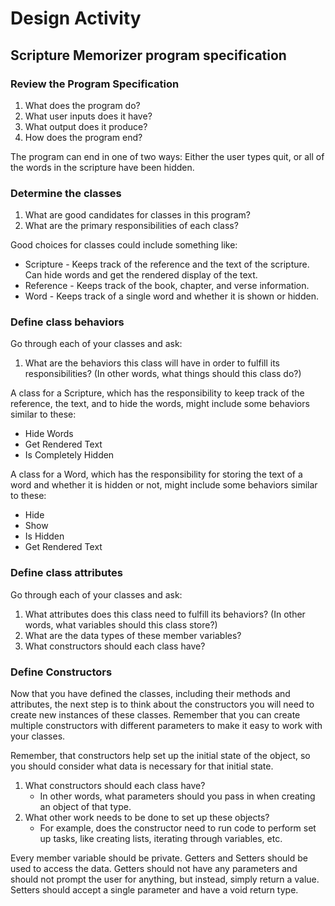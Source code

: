# Design Activity

## Scripture Memorizer program specification

### Review the Program Specification

1. What does the program do?
2. What user inputs does it have?
3. What output does it produce?
4. How does the program end?

The program can end in one of two ways: Either the user types quit, or all of the words in the scripture have been hidden.

### Determine the classes

1. What are good candidates for classes in this program?
2. What are the primary responsibilities of each class?

Good choices for classes could include something like:

- Scripture - Keeps track of the reference and the text of the scripture. Can hide words and get the rendered display of the text.
- Reference - Keeps track of the book, chapter, and verse information.
- Word - Keeps track of a single word and whether it is shown or hidden.

### Define class behaviors
Go through each of your classes and ask:

1. What are the behaviors this class will have in order to fulfill its responsibilities? (In other words, what things should this class do?)

A class for a Scripture, which has the responsibility to keep track of the reference, the text, and to hide the words, might include some behaviors similar to these:

- Hide Words
- Get Rendered Text
- Is Completely Hidden

A class for a Word, which has the responsibility for storing the text of a word and whether it is hidden or not, might include some behaviors similar to these:

- Hide
- Show
- Is Hidden
- Get Rendered Text

### Define class attributes
Go through each of your classes and ask:

1. What attributes does this class need to fulfill its behaviors? (In other words, what variables should this class store?)
2. What are the data types of these member variables?
3. What constructors should each class have?

### Define Constructors
Now that you have defined the classes, including their methods and attributes, the next step is to think about the constructors you will need to create new instances of these classes. Remember that you can create multiple constructors with different parameters to make it easy to work with your classes.

Remember, that constructors help set up the initial state of the object, so you should consider what data is necessary for that initial state.

1. What constructors should each class have?
    - In other words, what parameters should you pass in when creating an object of that type.
2. What other work needs to be done to set up these objects?
    - For example, does the constructor need to run code to perform set up tasks, like creating lists, iterating through variables, etc.

Every member variable should be private. Getters and Setters should be used to access the data.
Getters should not have any parameters and should not prompt the user for anything, but instead, simply return a value.
Setters should accept a single parameter and have a void return type.